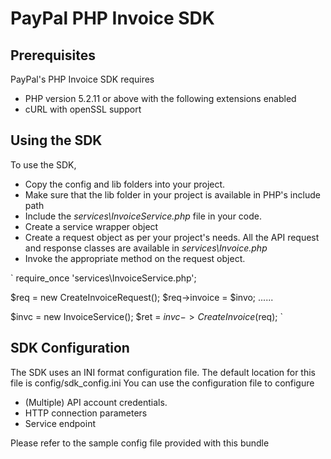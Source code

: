 PayPal PHP Invoice SDK
======================

Prerequisites
-------------

PayPal's PHP Invoice SDK requires 
 * PHP version 5.2.11 or above with the following extensions enabled
  * cURL with openSSL support
  

Using the SDK
-------------

To use the SDK, 
 * Copy the config and lib folders into your project.
 * Make sure that the lib folder in your project is available in PHP's include path
 * Include the *services\InvoiceService.php* file in your code.
 * Create a service wrapper object
 * Create a request object as per your project's needs. All the API request and response classes are available in *services\Invoice.php*
 * Invoke the appropriate method on the request object.
 
`
require_once 'services\InvoiceService.php';


$req = new CreateInvoiceRequest();
$req->invoice = $invo;
......

$invc = new InvoiceService();
$ret = $invc->CreateInvoice($req);
` 
  
 

SDK Configuration
-----------------

The SDK uses an INI format configuration file. The default location for this file is config/sdk_config.ini
You can use the configuration file to configure
 * (Multiple) API account credentials.
 * HTTP connection parameters 
 * Service endpoint
 
Please refer to the sample config file provided with this bundle  
  